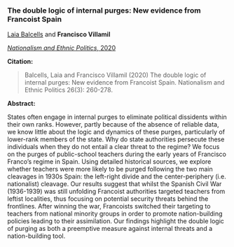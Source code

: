 ### The double logic of internal purges: New evidence from Francoist Spain

[Laia Balcells](https://www.laiabalcells.com/) and **Francisco Villamil**

[*Nationalism and Ethnic Politics*, 2020](https://doi.org/10.1080/13537113.2020.1795451)

**Citation:**

> Balcells, Laia and Francisco Villamil (2020) The double logic of internal purges: New evidence from Francoist Spain. Nationalism and Ethnic Politics 26(3): 260-278.

**Abstract:**

States often engage in internal purges to eliminate political dissidents within their own ranks. However, partly because of the absence of reliable data, we know little about the logic and dynamics of these purges, particularly of lower-rank members of the state. Why do state authorities persecute these individuals when they do not entail a clear threat to the regime? We focus on the purges of public-school teachers during the early years of Francisco Franco’s regime in Spain. Using detailed historical sources, we explore whether teachers were more likely to be purged following the two main cleavages in 1930s Spain: the left-right divide and the center-periphery (i.e. nationalist) cleavage. Our results suggest that whilst the Spanish Civil War (1936-1939) was still unfolding Francoist authorities targeted teachers from leftist localities, thus focusing on potential security threats behind the frontlines. After winning the war, Francoists switched their targeting to teachers from national minority groups in order to promote nation-building policies leading to their assimilation. Our findings highlight the double logic of purging as both a preemptive measure against internal threats and a nation-building tool.